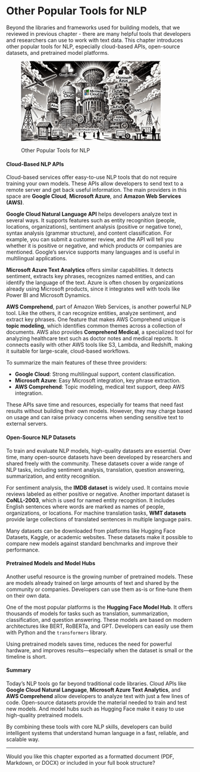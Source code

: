 # Other Popular Tools for NLP

Beyond the libraries and frameworks used for building models, that we reviewed in previous chapter - there are many helpful tools that developers and researchers can use to work with text data. This chapter introduces other popular tools for NLP, especially cloud-based APIs, open-source datasets, and pretrained model platforms.

<div align="left"><figure><img src="../../.gitbook/assets/nlp-other-popular-tools-for-nlp-min.png" alt="" width="375"><figcaption><p>Other Popular Tools for NLP</p></figcaption></figure></div>

#### Cloud-Based NLP APIs

Cloud-based services offer easy-to-use NLP tools that do not require training your own models. These APIs allow developers to send text to a remote server and get back useful information. The main providers in this space are **Google Cloud**, **Microsoft Azure**, and **Amazon Web Services (AWS)**.

**Google Cloud Natural Language API** helps developers analyze text in several ways. It supports features such as entity recognition (people, locations, organizations), sentiment analysis (positive or negative tone), syntax analysis (grammar structure), and content classification. For example, you can submit a customer review, and the API will tell you whether it is positive or negative, and which products or companies are mentioned. Google’s service supports many languages and is useful in multilingual applications.

**Microsoft Azure Text Analytics** offers similar capabilities. It detects sentiment, extracts key phrases, recognizes named entities, and can identify the language of the text. Azure is often chosen by organizations already using Microsoft products, since it integrates well with tools like Power BI and Microsoft Dynamics.

**AWS Comprehend**, part of Amazon Web Services, is another powerful NLP tool. Like the others, it can recognize entities, analyze sentiment, and extract key phrases. One feature that makes AWS Comprehend unique is **topic modeling**, which identifies common themes across a collection of documents. AWS also provides **Comprehend Medical**, a specialized tool for analyzing healthcare text such as doctor notes and medical reports. It connects easily with other AWS tools like S3, Lambda, and Redshift, making it suitable for large-scale, cloud-based workflows.

To summarize the main features of these three providers:

* **Google Cloud**: Strong multilingual support, content classification.
* **Microsoft Azure**: Easy Microsoft integration, key phrase extraction.
* **AWS Comprehend**: Topic modeling, medical text support, deep AWS integration.

These APIs save time and resources, especially for teams that need fast results without building their own models. However, they may charge based on usage and can raise privacy concerns when sending sensitive text to external servers.

#### Open-Source NLP Datasets

To train and evaluate NLP models, high-quality datasets are essential. Over time, many open-source datasets have been developed by researchers and shared freely with the community. These datasets cover a wide range of NLP tasks, including sentiment analysis, translation, question answering, summarization, and entity recognition.

For sentiment analysis, the **IMDB dataset** is widely used. It contains movie reviews labeled as either positive or negative. Another important dataset is **CoNLL-2003**, which is used for named entity recognition. It includes English sentences where words are marked as names of people, organizations, or locations. For machine translation tasks, **WMT datasets** provide large collections of translated sentences in multiple language pairs.

Many datasets can be downloaded from platforms like Hugging Face Datasets, Kaggle, or academic websites. These datasets make it possible to compare new models against standard benchmarks and improve their performance.

#### Pretrained Models and Model Hubs

Another useful resource is the growing number of pretrained models. These are models already trained on large amounts of text and shared by the community or companies. Developers can use them as-is or fine-tune them on their own data.

One of the most popular platforms is the **Hugging Face Model Hub**. It offers thousands of models for tasks such as translation, summarization, classification, and question answering. These models are based on modern architectures like BERT, RoBERTa, and GPT. Developers can easily use them with Python and the `transformers` library.

Using pretrained models saves time, reduces the need for powerful hardware, and improves results—especially when the dataset is small or the timeline is short.

#### Summary

Today’s NLP tools go far beyond traditional code libraries. Cloud APIs like **Google Cloud Natural Language**, **Microsoft Azure Text Analytics**, and **AWS Comprehend** allow developers to analyze text with just a few lines of code. Open-source datasets provide the material needed to train and test new models. And model hubs such as Hugging Face make it easy to use high-quality pretrained models.

By combining these tools with core NLP skills, developers can build intelligent systems that understand human language in a fast, reliable, and scalable way.

***

Would you like this chapter exported as a formatted document (PDF, Markdown, or DOCX) or included in your full book structure?
